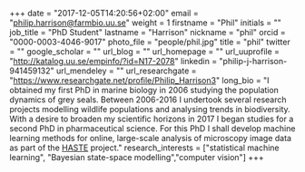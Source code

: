 +++
date = "2017-12-05T14:20:56+02:00"
email = "philip.harrison@farmbio.uu.se"
weight = 1
firstname = "Phil"
initials = ""
job_title = "PhD Student"
lastname = "Harrison"
nickname = "phil"
orcid = "0000-0003-4046-9017"
photo_file = "people/phil.jpg"
title = "phil"
twitter = ""
google_scholar = ""
url_blog = ""
url_homepage = ""
url_uuprofile = "http://katalog.uu.se/empinfo/?id=N17-2078"
linkedin = "philip-j-harrison-941459132"
url_mendeley = ""
url_researchgate = "https://www.researchgate.net/profile/Philip_Harrison3"
long_bio = "I obtained my first PhD in marine biology in 2006 studying the population dynamics of grey seals. Between 2006-2016 I undertook several research projects modelling wildlife populations and analysing trends in biodiversity. With a desire to broaden my scientific horizons in 2017 I began studies for a second PhD in pharmaceutical science. For this PhD I shall develop machine learning methods for online, large-scale analysis of microscopy image data as part of the [HASTE](http://haste.research.it.uu.se/) project."
research_interests = ["statistical machine learning", "Bayesian state-space modelling","computer vision"]
+++

